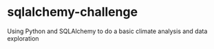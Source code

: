 # sqlalchemy-challenge
Using Python and SQLAlchemy to do a basic climate analysis and data exploration
